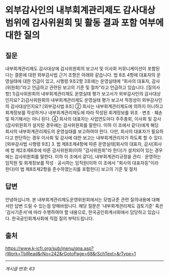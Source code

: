# 외부감사인의 내부회계관리제도 감사대상 범위에 감사위원회 및 활동 결과 포함 여부에 대한 질의

## 질문
내부회계관리제도 감사대상에 감사위원회의 보고서 및 이사회 커뮤니케이션이 포함된다는 결론에 대한 외부감사법 근거 조항은 아래와 같습니다.
법 8조 4항에 대표자의 운영실태에 대한 언급이 있고, 시행령 9조2항 3호에는 운영실태에 “회사의 대표자, 감사(위원회)”라고 언급하고 관련된
보고의 기준 및 절차”라고 언급하고 있습니다.
[질의사항]
1)감사위원회의 내부회계관리제도 운영실태 평가 보고서가 외부감사인의 감사대상인지요?
2)감사위원회의 내부회계관리제도 운영실태 평가 보고서 적정성이 외부감사인의 감사대상인지요?
[외부감사법 8조]
② 회사는 내부회계관리제도에 의하지 아니하고 회계정보를 작성하거나 내부회계관리제도에 따라 작성된 회계정보를 위조ㆍ변조ㆍ훼손 및 파기해서는 아니 된다.
④ 회사의 대표자는 사업연도마다 주주총회, 이사회 및 감사(감사위원회가 설치된 경우에는 감사위원회를 말한다. 이하 이 조에서 같다)에게 해당 회사의 내부회계관리제도의 운영실태를 보고하여야 한다. 다만, 회사의 대표자가 필요하다고 판단하는 경우 이사회 및 감사에 대한 보고는 내부회계관리자가 하도록 할 수 있다.
[외부감사법 시행령 9조]
3. 법 제8조제4항에 따른 운영실태[회사의 대표자, 감사[회사에 법 제2조제6호에 따른 감사위원회(이하 "감사위원회"라 한다)가 설치되어 있는 경우에는 감사위원회를 말한다. 이하 이 조에서 같다], 내부회계관리규정을 관리ㆍ운영하는 임직원 및 회계정보를 작성ㆍ공시하는 임직원(이하 이 조에서 "회사의 대표자등"이라 한다)이 법 제8조제2항을 준수하였는지를 포함한다] 보고의 기준 및 절차

## 답변
안녕하십니까.
본 내부회계관리제도운영위원회에서는 모범규준 관련 질의내용에 대해서만 답변 드릴 수 있는점 양해바랍니다.
해당 질문은 '내부회계관리제도 검토기준' 혹은 '감사기준서'에 따라 수행하여야 할 내용으로, 한국공인회계사회에서 담당하고 있습니다.
한국공인회계사회에 직접 질의 부탁드립니다.

## 출처
https://www.k-icfr.org/sub/menu/qna.asp?rWork=TblRead&rNo=242&rGotoPage=68&rSchText=&rType=1

---
*게시글 번호: 63*
